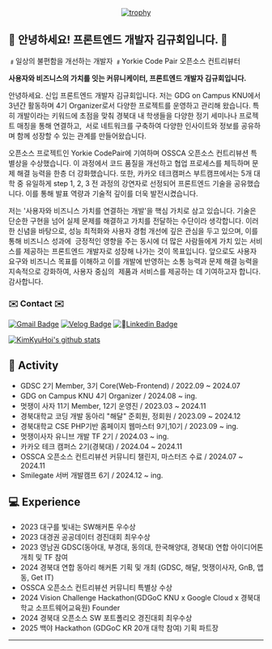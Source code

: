 <div align=center>
	
[![trophy](https://github-profile-trophy.vercel.app/?username=kimkyuhoi&row=1)](https://github.com/ryo-ma/github-profile-trophy)

  </div>
  
## :raised_hands: 안녕하세요! 프론트엔드 개발자 김규회입니다. :raised_hands:
﹟일상의 불편함을 개선하는 개발자 ﹟Yorkie Code Pair 오픈소스 컨트리뷰터

**사용자와 비즈니스의 가치를 잇는 커뮤니케이터, 프론트엔드 개발자 김규회입니다.**

안녕하세요. 신입 프론트엔드 개발자 김규회입니다. 저는 GDG on Campus KNU에서 3년간 활동하며 4기 Organizer로서 다양한 프로젝트를 운영하고 관리해 왔습니다. 특히 개발이라는 키워드에 초점을 맞춰 경북대 내 학생들을 다양한 정기 세미나나 프로젝트 매칭을 통해 연결하고,  서로 네트워크를 구축하여 다양한 인사이트와 정보를 공유하며 함께 성장할 수 있는 관계를 만들어왔습니다.

오픈소스 프로젝트인 Yorkie CodePair에 기여하며 OSSCA 오픈소스 컨트리뷰션 특별상을 수상했습니다. 이 과정에서 코드 품질을 개선하고 협업 프로세스를 체득하며 문제 해결 능력을 한층 더 강화했습니다. 또한, 카카오 테크캠퍼스 부트캠프에서는 5개 대학 중 유일하게 step 1, 2, 3 전 과정의 강연자로 선정되어 프론트엔드 기술을 공유했습니다. 이를 통해 발표 역량과 기술적 깊이를 더욱 발전시켰습니다.

저는 '사용자와 비즈니스 가치를 연결하는 개발'을 핵심 가치로 삼고 있습니다. 기술은 단순한 구현을 넘어 실제 문제를 해결하고 가치를 전달하는 수단이라 생각합니다. 이러한 신념을 바탕으로, 성능 최적화와 사용자 경험 개선에 깊은 관심을 두고 있으며, 이를 통해 비즈니스 성과에  긍정적인 영향을 주는 동시에 더 많은 사람들에게 가치 있는 서비스를 제공하는 프론트엔드 개발자로 성장해 나가는 것이 목표입니다.
앞으로도 사용자 요구와 비즈니스 목표를 이해하고 이를 개발에 반영하는 소통 능력과 문제 해결 능력을 지속적으로 강화하여, 사용자 중심의  제품과 서비스를 제공하는 데 기여하고자 합니다. 감사합니다.
  
### ✉️ Contact ✉️
[![Gmail Badge](https://img.shields.io/badge/Gmail-d14836?style=flat-square&logo=gmail&logoColor=white&link=mailto:k546kh@gmail.com)](mailto:k546kh@gmail.com)
[![Velog Badge](https://img.shields.io/badge/Velog-444444?style=flat-square&logo=Velog&logoColor=black"&link=https://velog.io/@k_gu_wae123)](https://velog.io/@k_gu_wae123)
[![Linkedin Badge](https://img.shields.io/badge/Linkedin-1477D1?style=flat-square&logo=Linkedin&logoColor="&link=https://www.linkedin.com/in/%EA%B7%9C%ED%9A%8C-%EA%B9%80-2ba0a5254/)](https://www.linkedin.com/in/%EA%B7%9C%ED%9A%8C-%EA%B9%80-2ba0a5254/)

[![KimKyuHoi's github stats](https://github-readme-stats.vercel.app/api?username=KimKyuHoi)](https://github.com/anuraghazra/github-readme-stats)

## :runner: Activity
* GDSC 2기 Member, 3기 Core(Web-Frontend) / 2022.09 ~ 2024.07
* GDG on Campus KNU 4기 Organizer / 2024.08 ~ ing.
* 멋쟁이 사자 11기 Member, 12기 운영진 / 2023.03 ~ 2024.11
* 경북대학교 코딩 개발 동아리 "해달" 준회원, 정회원 / 2023.09 ~ 2024.12
* 경북대학교 CSE PHP기반 홈페이지 웹마스터 9기,10기 / 2023.09 ~ ing.
* 멋쟁이사자 유니브 개발 TF 2기 / 2024.03 ~ ing.
* 카카오 테크 캠퍼스 2기(경북대) / 2024.04 ~ 2024.11
* OSSCA 오픈소스 컨트리뷰션 커뮤니티 챌린지, 마스터즈 수료 / 2024.07 ~ 2024.11
* Smilegate 서버 개발캠프 6기 / 2024.12 ~ ing.

## :computer: Experience
* 2023 대구를 빛내는 SW해커톤 우수상
* 2023 대경권 공공데이터 경진대회 최우수상
* 2023 영남권 GDSC(동아대, 부경대, 동의대, 한국해양대, 경북대) 연합 아이디어톤 개최 및 TF 참여
* 2024 경북대 연합 동아리 해커톤 기획 및 개최 (GDSC, 해달, 멋쟁이사자, GnB, 앱동, Get IT)
* OSSCA 오픈소스 컨트리뷰션 커뮤니티 특별상 수상
* 2024 Vision Challenge Hackathon(GDGoC KNU x Google Cloud x 경북대학교 소프트웨어교육원) Founder
* 2024 경북대 오픈소스 SW 포트폴리오 경진대회 최우수상
* 2025 백야 Hackathon (GDGoC KR 20개 대학 참여) 기획 파트장 
---

